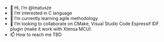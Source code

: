 - 👋 Hi, I’m @lmatusze
- 👀 I’m interested in C language
- 🌱 I’m currently learning agile methodology
- 💞️ I’m looking to collaborate on CMake, Visual Studio Code Espressif IDF plugin (make it work with Xtensa MCU).
- 📫 How to reach me TBD

<!---
lmatusze/lmatusze is a ✨ special ✨ repository because its `README.md` (this file) appears on your GitHub profile.
You can click the Preview link to take a look at your changes.
--->
